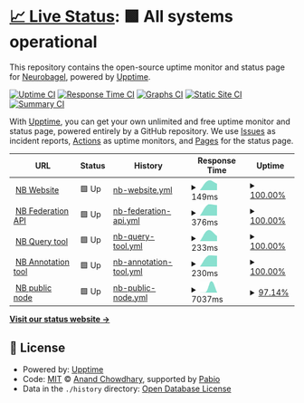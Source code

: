 # [📈 Live Status](https://status.neurobagel.org): <!--live status--> **🟩 All systems operational**

This repository contains the open-source uptime monitor and status page for [Neurobagel](https://neurobagel.org/), powered by [Upptime](https://github.com/upptime/upptime).

[![Uptime CI](https://github.com/neurobagel/upptime/workflows/Uptime%20CI/badge.svg)](https://github.com/neurobagel/upptime/actions?query=workflow%3A%22Uptime+CI%22)
[![Response Time CI](https://github.com/neurobagel/upptime/workflows/Response%20Time%20CI/badge.svg)](https://github.com/neurobagel/upptime/actions?query=workflow%3A%22Response+Time+CI%22)
[![Graphs CI](https://github.com/neurobagel/upptime/workflows/Graphs%20CI/badge.svg)](https://github.com/neurobagel/upptime/actions?query=workflow%3A%22Graphs+CI%22)
[![Static Site CI](https://github.com/neurobagel/upptime/workflows/Static%20Site%20CI/badge.svg)](https://github.com/neurobagel/upptime/actions?query=workflow%3A%22Static+Site+CI%22)
[![Summary CI](https://github.com/neurobagel/upptime/workflows/Summary%20CI/badge.svg)](https://github.com/neurobagel/upptime/actions?query=workflow%3A%22Summary+CI%22)

With [Upptime](https://upptime.js.org), you can get your own unlimited and free uptime monitor and status page, powered entirely by a GitHub repository. We use [Issues](https://github.com/neurobagel/upptime/issues) as incident reports, [Actions](https://github.com/neurobagel/upptime/actions) as uptime monitors, and [Pages](https://status.neurobagel.org) for the status page.

<!--start: status pages-->
<!-- This summary is generated by Upptime (https://github.com/upptime/upptime) -->
<!-- Do not edit this manually, your changes will be overwritten -->
<!-- prettier-ignore -->
| URL | Status | History | Response Time | Uptime |
| --- | ------ | ------- | ------------- | ------ |
| <img alt="" src="https://icons.duckduckgo.com/ip3/neurobagel.org.ico" height="13"> [NB Website](https://neurobagel.org/) | 🟩 Up | [nb-website.yml](https://github.com/neurobagel/upptime/commits/HEAD/history/nb-website.yml) | <details><summary><img alt="Response time graph" src="./graphs/nb-website/response-time-week.png" height="20"> 149ms</summary><br><a href="https://status.neurobagel.org/history/nb-website"><img alt="Response time 149" src="https://img.shields.io/endpoint?url=https%3A%2F%2Fraw.githubusercontent.com%2Fneurobagel%2Fupptime%2FHEAD%2Fapi%2Fnb-website%2Fresponse-time.json"></a><br><a href="https://status.neurobagel.org/history/nb-website"><img alt="24-hour response time 149" src="https://img.shields.io/endpoint?url=https%3A%2F%2Fraw.githubusercontent.com%2Fneurobagel%2Fupptime%2FHEAD%2Fapi%2Fnb-website%2Fresponse-time-day.json"></a><br><a href="https://status.neurobagel.org/history/nb-website"><img alt="7-day response time 149" src="https://img.shields.io/endpoint?url=https%3A%2F%2Fraw.githubusercontent.com%2Fneurobagel%2Fupptime%2FHEAD%2Fapi%2Fnb-website%2Fresponse-time-week.json"></a><br><a href="https://status.neurobagel.org/history/nb-website"><img alt="30-day response time 149" src="https://img.shields.io/endpoint?url=https%3A%2F%2Fraw.githubusercontent.com%2Fneurobagel%2Fupptime%2FHEAD%2Fapi%2Fnb-website%2Fresponse-time-month.json"></a><br><a href="https://status.neurobagel.org/history/nb-website"><img alt="1-year response time 149" src="https://img.shields.io/endpoint?url=https%3A%2F%2Fraw.githubusercontent.com%2Fneurobagel%2Fupptime%2FHEAD%2Fapi%2Fnb-website%2Fresponse-time-year.json"></a></details> | <details><summary><a href="https://status.neurobagel.org/history/nb-website">100.00%</a></summary><a href="https://status.neurobagel.org/history/nb-website"><img alt="All-time uptime 100.00%" src="https://img.shields.io/endpoint?url=https%3A%2F%2Fraw.githubusercontent.com%2Fneurobagel%2Fupptime%2FHEAD%2Fapi%2Fnb-website%2Fuptime.json"></a><br><a href="https://status.neurobagel.org/history/nb-website"><img alt="24-hour uptime 100.00%" src="https://img.shields.io/endpoint?url=https%3A%2F%2Fraw.githubusercontent.com%2Fneurobagel%2Fupptime%2FHEAD%2Fapi%2Fnb-website%2Fuptime-day.json"></a><br><a href="https://status.neurobagel.org/history/nb-website"><img alt="7-day uptime 100.00%" src="https://img.shields.io/endpoint?url=https%3A%2F%2Fraw.githubusercontent.com%2Fneurobagel%2Fupptime%2FHEAD%2Fapi%2Fnb-website%2Fuptime-week.json"></a><br><a href="https://status.neurobagel.org/history/nb-website"><img alt="30-day uptime 100.00%" src="https://img.shields.io/endpoint?url=https%3A%2F%2Fraw.githubusercontent.com%2Fneurobagel%2Fupptime%2FHEAD%2Fapi%2Fnb-website%2Fuptime-month.json"></a><br><a href="https://status.neurobagel.org/history/nb-website"><img alt="1-year uptime 100.00%" src="https://img.shields.io/endpoint?url=https%3A%2F%2Fraw.githubusercontent.com%2Fneurobagel%2Fupptime%2FHEAD%2Fapi%2Fnb-website%2Fuptime-year.json"></a></details>
| <img alt="" src="https://icons.duckduckgo.com/ip3/federate.neurobagel.org.ico" height="13"> [NB Federation API](https://federate.neurobagel.org/) | 🟩 Up | [nb-federation-api.yml](https://github.com/neurobagel/upptime/commits/HEAD/history/nb-federation-api.yml) | <details><summary><img alt="Response time graph" src="./graphs/nb-federation-api/response-time-week.png" height="20"> 376ms</summary><br><a href="https://status.neurobagel.org/history/nb-federation-api"><img alt="Response time 376" src="https://img.shields.io/endpoint?url=https%3A%2F%2Fraw.githubusercontent.com%2Fneurobagel%2Fupptime%2FHEAD%2Fapi%2Fnb-federation-api%2Fresponse-time.json"></a><br><a href="https://status.neurobagel.org/history/nb-federation-api"><img alt="24-hour response time 376" src="https://img.shields.io/endpoint?url=https%3A%2F%2Fraw.githubusercontent.com%2Fneurobagel%2Fupptime%2FHEAD%2Fapi%2Fnb-federation-api%2Fresponse-time-day.json"></a><br><a href="https://status.neurobagel.org/history/nb-federation-api"><img alt="7-day response time 376" src="https://img.shields.io/endpoint?url=https%3A%2F%2Fraw.githubusercontent.com%2Fneurobagel%2Fupptime%2FHEAD%2Fapi%2Fnb-federation-api%2Fresponse-time-week.json"></a><br><a href="https://status.neurobagel.org/history/nb-federation-api"><img alt="30-day response time 376" src="https://img.shields.io/endpoint?url=https%3A%2F%2Fraw.githubusercontent.com%2Fneurobagel%2Fupptime%2FHEAD%2Fapi%2Fnb-federation-api%2Fresponse-time-month.json"></a><br><a href="https://status.neurobagel.org/history/nb-federation-api"><img alt="1-year response time 376" src="https://img.shields.io/endpoint?url=https%3A%2F%2Fraw.githubusercontent.com%2Fneurobagel%2Fupptime%2FHEAD%2Fapi%2Fnb-federation-api%2Fresponse-time-year.json"></a></details> | <details><summary><a href="https://status.neurobagel.org/history/nb-federation-api">100.00%</a></summary><a href="https://status.neurobagel.org/history/nb-federation-api"><img alt="All-time uptime 100.00%" src="https://img.shields.io/endpoint?url=https%3A%2F%2Fraw.githubusercontent.com%2Fneurobagel%2Fupptime%2FHEAD%2Fapi%2Fnb-federation-api%2Fuptime.json"></a><br><a href="https://status.neurobagel.org/history/nb-federation-api"><img alt="24-hour uptime 100.00%" src="https://img.shields.io/endpoint?url=https%3A%2F%2Fraw.githubusercontent.com%2Fneurobagel%2Fupptime%2FHEAD%2Fapi%2Fnb-federation-api%2Fuptime-day.json"></a><br><a href="https://status.neurobagel.org/history/nb-federation-api"><img alt="7-day uptime 100.00%" src="https://img.shields.io/endpoint?url=https%3A%2F%2Fraw.githubusercontent.com%2Fneurobagel%2Fupptime%2FHEAD%2Fapi%2Fnb-federation-api%2Fuptime-week.json"></a><br><a href="https://status.neurobagel.org/history/nb-federation-api"><img alt="30-day uptime 100.00%" src="https://img.shields.io/endpoint?url=https%3A%2F%2Fraw.githubusercontent.com%2Fneurobagel%2Fupptime%2FHEAD%2Fapi%2Fnb-federation-api%2Fuptime-month.json"></a><br><a href="https://status.neurobagel.org/history/nb-federation-api"><img alt="1-year uptime 100.00%" src="https://img.shields.io/endpoint?url=https%3A%2F%2Fraw.githubusercontent.com%2Fneurobagel%2Fupptime%2FHEAD%2Fapi%2Fnb-federation-api%2Fuptime-year.json"></a></details>
| <img alt="" src="https://icons.duckduckgo.com/ip3/query.neurobagel.org.ico" height="13"> [NB Query tool](https://query.neurobagel.org/) | 🟩 Up | [nb-query-tool.yml](https://github.com/neurobagel/upptime/commits/HEAD/history/nb-query-tool.yml) | <details><summary><img alt="Response time graph" src="./graphs/nb-query-tool/response-time-week.png" height="20"> 233ms</summary><br><a href="https://status.neurobagel.org/history/nb-query-tool"><img alt="Response time 233" src="https://img.shields.io/endpoint?url=https%3A%2F%2Fraw.githubusercontent.com%2Fneurobagel%2Fupptime%2FHEAD%2Fapi%2Fnb-query-tool%2Fresponse-time.json"></a><br><a href="https://status.neurobagel.org/history/nb-query-tool"><img alt="24-hour response time 233" src="https://img.shields.io/endpoint?url=https%3A%2F%2Fraw.githubusercontent.com%2Fneurobagel%2Fupptime%2FHEAD%2Fapi%2Fnb-query-tool%2Fresponse-time-day.json"></a><br><a href="https://status.neurobagel.org/history/nb-query-tool"><img alt="7-day response time 233" src="https://img.shields.io/endpoint?url=https%3A%2F%2Fraw.githubusercontent.com%2Fneurobagel%2Fupptime%2FHEAD%2Fapi%2Fnb-query-tool%2Fresponse-time-week.json"></a><br><a href="https://status.neurobagel.org/history/nb-query-tool"><img alt="30-day response time 233" src="https://img.shields.io/endpoint?url=https%3A%2F%2Fraw.githubusercontent.com%2Fneurobagel%2Fupptime%2FHEAD%2Fapi%2Fnb-query-tool%2Fresponse-time-month.json"></a><br><a href="https://status.neurobagel.org/history/nb-query-tool"><img alt="1-year response time 233" src="https://img.shields.io/endpoint?url=https%3A%2F%2Fraw.githubusercontent.com%2Fneurobagel%2Fupptime%2FHEAD%2Fapi%2Fnb-query-tool%2Fresponse-time-year.json"></a></details> | <details><summary><a href="https://status.neurobagel.org/history/nb-query-tool">100.00%</a></summary><a href="https://status.neurobagel.org/history/nb-query-tool"><img alt="All-time uptime 100.00%" src="https://img.shields.io/endpoint?url=https%3A%2F%2Fraw.githubusercontent.com%2Fneurobagel%2Fupptime%2FHEAD%2Fapi%2Fnb-query-tool%2Fuptime.json"></a><br><a href="https://status.neurobagel.org/history/nb-query-tool"><img alt="24-hour uptime 100.00%" src="https://img.shields.io/endpoint?url=https%3A%2F%2Fraw.githubusercontent.com%2Fneurobagel%2Fupptime%2FHEAD%2Fapi%2Fnb-query-tool%2Fuptime-day.json"></a><br><a href="https://status.neurobagel.org/history/nb-query-tool"><img alt="7-day uptime 100.00%" src="https://img.shields.io/endpoint?url=https%3A%2F%2Fraw.githubusercontent.com%2Fneurobagel%2Fupptime%2FHEAD%2Fapi%2Fnb-query-tool%2Fuptime-week.json"></a><br><a href="https://status.neurobagel.org/history/nb-query-tool"><img alt="30-day uptime 100.00%" src="https://img.shields.io/endpoint?url=https%3A%2F%2Fraw.githubusercontent.com%2Fneurobagel%2Fupptime%2FHEAD%2Fapi%2Fnb-query-tool%2Fuptime-month.json"></a><br><a href="https://status.neurobagel.org/history/nb-query-tool"><img alt="1-year uptime 100.00%" src="https://img.shields.io/endpoint?url=https%3A%2F%2Fraw.githubusercontent.com%2Fneurobagel%2Fupptime%2FHEAD%2Fapi%2Fnb-query-tool%2Fuptime-year.json"></a></details>
| <img alt="" src="https://icons.duckduckgo.com/ip3/annotate.neurobagel.org.ico" height="13"> [NB Annotation tool](https://annotate.neurobagel.org/) | 🟩 Up | [nb-annotation-tool.yml](https://github.com/neurobagel/upptime/commits/HEAD/history/nb-annotation-tool.yml) | <details><summary><img alt="Response time graph" src="./graphs/nb-annotation-tool/response-time-week.png" height="20"> 230ms</summary><br><a href="https://status.neurobagel.org/history/nb-annotation-tool"><img alt="Response time 230" src="https://img.shields.io/endpoint?url=https%3A%2F%2Fraw.githubusercontent.com%2Fneurobagel%2Fupptime%2FHEAD%2Fapi%2Fnb-annotation-tool%2Fresponse-time.json"></a><br><a href="https://status.neurobagel.org/history/nb-annotation-tool"><img alt="24-hour response time 230" src="https://img.shields.io/endpoint?url=https%3A%2F%2Fraw.githubusercontent.com%2Fneurobagel%2Fupptime%2FHEAD%2Fapi%2Fnb-annotation-tool%2Fresponse-time-day.json"></a><br><a href="https://status.neurobagel.org/history/nb-annotation-tool"><img alt="7-day response time 230" src="https://img.shields.io/endpoint?url=https%3A%2F%2Fraw.githubusercontent.com%2Fneurobagel%2Fupptime%2FHEAD%2Fapi%2Fnb-annotation-tool%2Fresponse-time-week.json"></a><br><a href="https://status.neurobagel.org/history/nb-annotation-tool"><img alt="30-day response time 230" src="https://img.shields.io/endpoint?url=https%3A%2F%2Fraw.githubusercontent.com%2Fneurobagel%2Fupptime%2FHEAD%2Fapi%2Fnb-annotation-tool%2Fresponse-time-month.json"></a><br><a href="https://status.neurobagel.org/history/nb-annotation-tool"><img alt="1-year response time 230" src="https://img.shields.io/endpoint?url=https%3A%2F%2Fraw.githubusercontent.com%2Fneurobagel%2Fupptime%2FHEAD%2Fapi%2Fnb-annotation-tool%2Fresponse-time-year.json"></a></details> | <details><summary><a href="https://status.neurobagel.org/history/nb-annotation-tool">100.00%</a></summary><a href="https://status.neurobagel.org/history/nb-annotation-tool"><img alt="All-time uptime 100.00%" src="https://img.shields.io/endpoint?url=https%3A%2F%2Fraw.githubusercontent.com%2Fneurobagel%2Fupptime%2FHEAD%2Fapi%2Fnb-annotation-tool%2Fuptime.json"></a><br><a href="https://status.neurobagel.org/history/nb-annotation-tool"><img alt="24-hour uptime 100.00%" src="https://img.shields.io/endpoint?url=https%3A%2F%2Fraw.githubusercontent.com%2Fneurobagel%2Fupptime%2FHEAD%2Fapi%2Fnb-annotation-tool%2Fuptime-day.json"></a><br><a href="https://status.neurobagel.org/history/nb-annotation-tool"><img alt="7-day uptime 100.00%" src="https://img.shields.io/endpoint?url=https%3A%2F%2Fraw.githubusercontent.com%2Fneurobagel%2Fupptime%2FHEAD%2Fapi%2Fnb-annotation-tool%2Fuptime-week.json"></a><br><a href="https://status.neurobagel.org/history/nb-annotation-tool"><img alt="30-day uptime 100.00%" src="https://img.shields.io/endpoint?url=https%3A%2F%2Fraw.githubusercontent.com%2Fneurobagel%2Fupptime%2FHEAD%2Fapi%2Fnb-annotation-tool%2Fuptime-month.json"></a><br><a href="https://status.neurobagel.org/history/nb-annotation-tool"><img alt="1-year uptime 100.00%" src="https://img.shields.io/endpoint?url=https%3A%2F%2Fraw.githubusercontent.com%2Fneurobagel%2Fupptime%2FHEAD%2Fapi%2Fnb-annotation-tool%2Fuptime-year.json"></a></details>
| <img alt="" src="https://icons.duckduckgo.com/ip3/api.neurobagel.org.ico" height="13"> [NB public node](https://api.neurobagel.org/) | 🟩 Up | [nb-public-node.yml](https://github.com/neurobagel/upptime/commits/HEAD/history/nb-public-node.yml) | <details><summary><img alt="Response time graph" src="./graphs/nb-public-node/response-time-week.png" height="20"> 7037ms</summary><br><a href="https://status.neurobagel.org/history/nb-public-node"><img alt="Response time 7037" src="https://img.shields.io/endpoint?url=https%3A%2F%2Fraw.githubusercontent.com%2Fneurobagel%2Fupptime%2FHEAD%2Fapi%2Fnb-public-node%2Fresponse-time.json"></a><br><a href="https://status.neurobagel.org/history/nb-public-node"><img alt="24-hour response time 7037" src="https://img.shields.io/endpoint?url=https%3A%2F%2Fraw.githubusercontent.com%2Fneurobagel%2Fupptime%2FHEAD%2Fapi%2Fnb-public-node%2Fresponse-time-day.json"></a><br><a href="https://status.neurobagel.org/history/nb-public-node"><img alt="7-day response time 7037" src="https://img.shields.io/endpoint?url=https%3A%2F%2Fraw.githubusercontent.com%2Fneurobagel%2Fupptime%2FHEAD%2Fapi%2Fnb-public-node%2Fresponse-time-week.json"></a><br><a href="https://status.neurobagel.org/history/nb-public-node"><img alt="30-day response time 7037" src="https://img.shields.io/endpoint?url=https%3A%2F%2Fraw.githubusercontent.com%2Fneurobagel%2Fupptime%2FHEAD%2Fapi%2Fnb-public-node%2Fresponse-time-month.json"></a><br><a href="https://status.neurobagel.org/history/nb-public-node"><img alt="1-year response time 7037" src="https://img.shields.io/endpoint?url=https%3A%2F%2Fraw.githubusercontent.com%2Fneurobagel%2Fupptime%2FHEAD%2Fapi%2Fnb-public-node%2Fresponse-time-year.json"></a></details> | <details><summary><a href="https://status.neurobagel.org/history/nb-public-node">97.14%</a></summary><a href="https://status.neurobagel.org/history/nb-public-node"><img alt="All-time uptime 97.14%" src="https://img.shields.io/endpoint?url=https%3A%2F%2Fraw.githubusercontent.com%2Fneurobagel%2Fupptime%2FHEAD%2Fapi%2Fnb-public-node%2Fuptime.json"></a><br><a href="https://status.neurobagel.org/history/nb-public-node"><img alt="24-hour uptime 97.14%" src="https://img.shields.io/endpoint?url=https%3A%2F%2Fraw.githubusercontent.com%2Fneurobagel%2Fupptime%2FHEAD%2Fapi%2Fnb-public-node%2Fuptime-day.json"></a><br><a href="https://status.neurobagel.org/history/nb-public-node"><img alt="7-day uptime 97.14%" src="https://img.shields.io/endpoint?url=https%3A%2F%2Fraw.githubusercontent.com%2Fneurobagel%2Fupptime%2FHEAD%2Fapi%2Fnb-public-node%2Fuptime-week.json"></a><br><a href="https://status.neurobagel.org/history/nb-public-node"><img alt="30-day uptime 97.14%" src="https://img.shields.io/endpoint?url=https%3A%2F%2Fraw.githubusercontent.com%2Fneurobagel%2Fupptime%2FHEAD%2Fapi%2Fnb-public-node%2Fuptime-month.json"></a><br><a href="https://status.neurobagel.org/history/nb-public-node"><img alt="1-year uptime 97.14%" src="https://img.shields.io/endpoint?url=https%3A%2F%2Fraw.githubusercontent.com%2Fneurobagel%2Fupptime%2FHEAD%2Fapi%2Fnb-public-node%2Fuptime-year.json"></a></details>

<!--end: status pages-->

[**Visit our status website →**](https://status.neurobagel.org)

## 📄 License

- Powered by: [Upptime](https://github.com/upptime/upptime)
- Code: [MIT](./LICENSE) © [Anand Chowdhary](https://anandchowdhary.com), supported by [Pabio](https://pabio.com)
- Data in the `./history` directory: [Open Database License](https://opendatacommons.org/licenses/odbl/1-0/)
